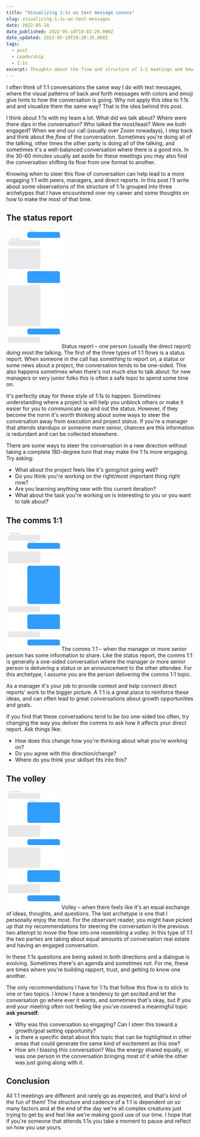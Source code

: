 ```yaml
---
title: "Visualizing 1:1s as text message convos"
slug: visualizing-1-1s-as-text-messages
date: 2022-05-18
date_published: 2022-05-18T19:02:29.000Z
date_updated: 2022-05-18T20:28:35.000Z
tags:
  - post
  - Leadership
  - 1:1s
excerpt: Thoughts about the flow and structure of 1:1 meetings and how you can make the most of them.
---
```


I often think of 1:1 conversations the same way I do with text messages, where the visual patterns of back and forth messages with colors and emoji give hints to how the conversation is going. Why not apply this idea to 1:1s and and visualize them the same way? That is the idea behind this post.

I think about 1:1s with my team a lot. What did we talk about? Where were there dips in the conversation? Who talked the most/least? Were we both engaged? When we end our call (usually over Zoom nowadays), I step back and think about the *flow* of the conversation. Sometimes you're doing all of the talking, other times the other party is doing all of the talking, and sometimes it's a well-balanced conversation where there is a good mix. In the 30-60 minutes usually set aside for these meetings you may also find the conversation shifting its flow from one format to another.

Knowing when to steer this flow of conversation can help lead to a more engaging 1:1 with peers, managers, and direct reports. In this post I'll write about some observations of the structure of 1:1s grouped into three archetypes that I have encountered over my career and some thoughts on how to make the most of that time.

## The status report

![The status report 1:1](/images/One-Sided--DR--Small.png)Status report – one person (usually the direct report) doing most the talking.
The first of the three types of 1:1 flows is a status report. When someone in the call has something to report on, a status or some news about a project, the conversation tends to be one-sided. This also happens sometimes when there's not much else to talk about: for new managers or very junior folks this is often a safe topic to spend some time on.

It's perfectly okay for these style of 1:1s to happen. Sometimes understanding where a project is will help you unblock others or make it easier for you to communicate up and out the status. However, if they become the norm it's worth thinking about some ways to steer the conversation away from execution and project status. If you're a manager that attends standups or someone more senior, chances are this information is redundant and can be collected elsewhere.

There are some ways to steer the conversation in a new direction without taking a complete 180-degree turn that may make the 1:1s more engaging. Try asking:

- What about the project feels like it's going/not going well?
- Do you think you're working on the right/most important thing right now?
- Are you learning anything new with this current iteration?
- What about the task you're working on is interesting to you or you want to talk about?

## The comms 1:1

![The comms 1:1](/images/One-Sided--Manager--Small.png)The comms 1:1 – when the manager or more senior person has some information to share.
Like the status report, the comms 1:1 is generally a one-sided conversation where the manager or more senior person is delivering a status or an announcement to the other attendee. For this archetype, I assume you are the person delivering the comms 1:1 topic.

As a manager it's your job to provide context and help connect direct reports' work to the bigger picture. A 1:1 is a great place to reinforce these ideas, and can often lead to great conversations about growth opportunities and goals.

If you find that these conversations tend to be *too* one-sided too often, try changing the way you deliver the comms to ask how it affects your direct report. Ask things like:

- How does this change how you're thinking about what you're working on?
- Do you agree with this direction/change?
- Where do you think your skillset fits into this?

## The volley

![The volley 1:1](/images/Flow-Small.png)Volley – when there feels like it's an equal exchange of ideas, thoughts, and questions.
The last archetype is one that I personally enjoy the most. For the observant reader, you might have picked up that my recommendations for steering the conversation in the previous two attempt to move the flow into one resembling a volley. In this type of 1:1 the two parties are taking about equal amounts of conversation real estate and having an engaged conversation.

In these 1:1s questions are being asked in both directions and a dialogue is evolving. Sometimes there's an agenda and sometimes not. For me, these are times where you're building rapport, trust, and getting to know one another.

The only recommendations I have for 1:1s that follow this flow is to stick to one or two topics. I know I have a tendency to get excited and let the conversation go where ever it wants, and sometimes that's okay, but if you end your meeting often not feeling like you've covered a meaningful topic **ask yourself**:

- Why was this conversation so engaging? Can I steer this toward a growth/goal setting opportunity?
- Is there a specific detail about this topic that can be highlighted in other areas that could generate the same kind of excitement as this one?
- How am *I* biasing this conversation? Was the energy shared equally, or was one person in the conversation bringing most of it while the other was just going along with it.

## Conclusion

All 1:1 meetings are different and rarely go as expected, and that's kind of the fun of them! The structure and cadence of a 1:1 is dependent on *so* many factors and at the end of the day we're all complex creatures just trying to get by and feel like we're making good use of our time. I hope that if you're someone that attends 1:1s you take a moment to pause and reflect on how you use yours.
